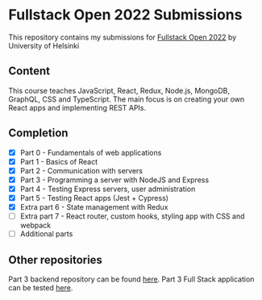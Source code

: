 ﻿
# Fullstack Open 2022 Submissions
This repository contains my submissions for [Fullstack Open 2022](https://fullstackopen.com/) by University of Helsinki

## Content
This course teaches JavaScript, React, Redux, Node.js, MongoDB, GraphQL, CSS and TypeScript. The main focus is on creating your own React apps and implementing REST APIs.

## Completion

 - [x] Part 0 - Fundamentals of web applications
 - [x] Part 1 - Basics of React
 - [x] Part 2 - Communication with servers
 - [x] Part 3 - Programming a server with NodeJS and Express
 - [x] Part 4 - Testing Express servers, user administration
 - [x] Part 5 - Testing React apps (Jest + Cypress)
 - [x] Extra part 6 - State management with Redux
 - [ ] Extra part 7 - React router, custom hooks, styling app with CSS and webpack
 - [ ] Additional parts

## Other repositories
Part 3 backend repository can be found [here](https://github.com/Aarons9090/fullstack-open-part3-backend).
Part 3 Full Stack application can be tested [here](https://fullstack-open2022-phonebook.herokuapp.com/).

